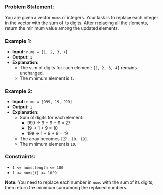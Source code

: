 ### Problem Statement:

You are given a vector `nums` of integers. Your task is to replace each integer in the vector with the sum of its digits. After replacing all the elements, return the minimum value among the updated elements.

### Example 1:
- **Input:** `nums = [1, 2, 3, 4]`
- **Output:** `1`
- **Explanation:** 
  - The sum of digits for each element: `[1, 2, 3, 4]` remains unchanged.
  - The minimum element is `1`.

### Example 2:
- **Input:** `nums = [999, 19, 199]`
- **Output:** `1`
- **Explanation:** 
  - Sum of digits for each element:
    - 999 → 9 + 9 + 9 = 27
    - 19 → 1 + 9 = 10
    - 199 → 1 + 9 + 9 = 19
  - The array becomes `[27, 10, 19]`.
  - The minimum element is `10`.

### Constraints:
- `1 <= nums.length <= 100`
- `1 <= nums[i] <= 10^9`

**Note:** You need to replace each number in `nums` with the sum of its digits, then return the minimum sum among the replaced numbers.
